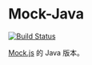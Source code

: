 # Mock-Java

[![Build Status](https://travis-ci.org/coalchan/Mock-Java.svg?branch=master)](https://travis-ci.org/coalchan/Mock-Java)

[Mock.js](https://github.com/nuysoft/Mock) 的 Java 版本。
